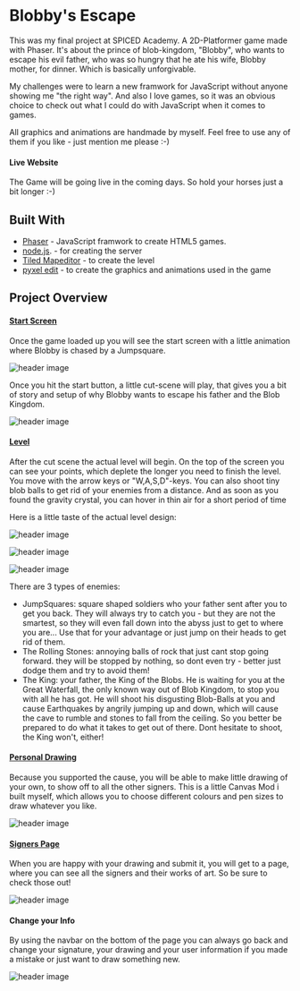 # Blobby's Escape

This was my final project at SPICED Academy. A 2D-Platformer game made with Phaser. It's about the prince of blob-kingdom, "Blobby", who wants to escape his evil father, who was so hungry that he ate his wife, Blobby mother, for dinner. Which is basically unforgivable.



My challenges were to learn a new framwork for JavaScript without anyone showing me "the right way". And also I love games, so it was an obvious choice to check out what I could do with JavaScript when it comes to games. 



All graphics and animations are handmade by myself. Feel free to use any of them if you like - just mention me please :-)



#### Live Website

The Game will be going live in the coming days. So hold your horses just a bit longer :-)



## Built With

- [Phaser](https://photonstorm.github.io/phaser3-docs/) - JavaScript framwork to create HTML5 games.
- [node.js](https://nodejs.org/api/). - for creating the server
- [Tiled Mapeditor](https://www.mapeditor.org/) - to create the level
- [pyxel edit](https://pyxeledit.com/) - to create the graphics and animations used in the game

## Project Overview

#### <u>Start Screen</u>

Once the game loaded up you will see the start screen with a little animation where Blobby is chased by a Jumpsquare. 

 ![header image](https://raw.github.com/moritzjaksch/blobbys-escape/master/assets/preview/preview6.png)



Once you hit the start button, a little cut-scene will play, that gives you a bit of story and setup of why Blobby wants to escape his father and the Blob Kingdom.

![header image](https://raw.github.com/moritzjaksch/blobbys-escape/master/assets/preview/preview7.png)

#### <u>Level</u>

After the cut scene the actual level will begin. On the top of the screen you can see your points, which deplete the longer you need to finish the level. You move with the arrow keys or "W,A,S,D"-keys. You can also shoot tiny blob balls to get rid of your enemies from a distance. And as soon as you found the gravity crystal, you can hover in thin air for a short period of time 



Here is a little taste of the actual level design:



![header image](https://raw.github.com/moritzjaksch/blobbys-escape/master/assets/preview/preview4.png)



![header image](https://raw.github.com/moritzjaksch/blobbys-escape/master/assets/preview/preview5.png)



![header image](https://raw.github.com/moritzjaksch/blobbys-escape/master/assets/preview/preview8.png)



There are 3 types of enemies: 

* JumpSquares: square shaped soldiers who your father sent after you to get you back. They will always try to catch you - but they are not the smartest, so they will even fall down into the abyss just to get to where you are... Use that for your advantage or just jump on their heads to get rid of them.
* The Rolling Stones: annoying balls of rock that just cant stop going forward. they will be stopped by nothing, so dont even try - better just dodge them and try to avoid them! 
* The King: your father, the King of the Blobs.  He is waiting for you at the Great Waterfall, the only known way out of Blob Kingdom, to stop you with all he has got. He will shoot his disgusting Blob-Balls at you and cause Earthquakes by angrily jumping up and down, which will cause the cave to rumble and stones to fall from the ceiling. So you better be prepared to do what it takes to get out of there. Dont hesitate to shoot, the King won't, either! 

#### <u>Personal Drawing</u>

Because you supported the cause, you will be able to make little drawing of your own, to show off to all the other signers. This is a little Canvas Mod i built myself, which allows you to choose different colours and pen sizes to draw whatever you like. 

![header image](https://raw.github.com/moritzjaksch/petition/master/public/assets/preview4.png)



#### <u>Signers Page</u>

When you are happy with your drawing and submit it, you will get to a page, where you can see all the signers and their works of art. So be sure to check those out!



![header image](https://raw.github.com/moritzjaksch/petition/master/public/assets/preview5.png)



#### Change your Info

By using the navbar on the bottom of the page you can always go back and change your signature, your drawing and your user information if you made a mistake or just want to draw something new.



![header image](https://raw.github.com/moritzjaksch/petition/master/public/assets/preview6.png)

